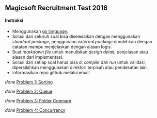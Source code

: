 
## Magicsoft Recruitment Test 2016

#### Instruksi
* Menggunakan [go language](https://golang.org/).
* Solusi dari seluruh soal bisa diselesaikan dengan menggunakan *standard package*, penggunaan *external package* dibolehkan dengan catatan mampu menjelaskan dengan alasan logis.
* Buat *markdown file* untuk menuliskan *design detail*, penjelasan atau alasan dari implementasi.
* Solusi dari setiap soal harus bisa di *compile* dan *run* untuk validasi, dipersilahkan menggunakan direktori terpisah atau pendekatan lain.
* Informasikan repo github melalui email

*done* [Problem 1: Sorting ](https://github.com/Cloud-Dark/golang-test/tree/master/barchart)

*done* [Problem 2: Queue](https://github.com/Cloud-Dark/golang-test/tree/master/queque)

*done* [Problem 3: Folder Compare](https://github.com/Cloud-Dark/golang-test/tree/master/compare)

*done* [Problem 4: Concurrency](https://github.com/Cloud-Dark/golang-test/tree/master/concurrency)
